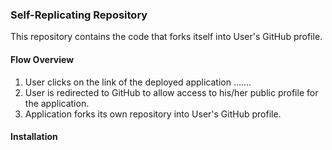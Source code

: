 ### Self-Replicating Repository

This repository contains the code that forks itself into User's GitHub profile.

#### Flow Overview

1. User clicks on the link of the deployed application .......
2. User is redirected to GitHub to allow access to his/her public profile for the application.
3. Application forks its own repository into User's GitHub profile.

#### Installation



